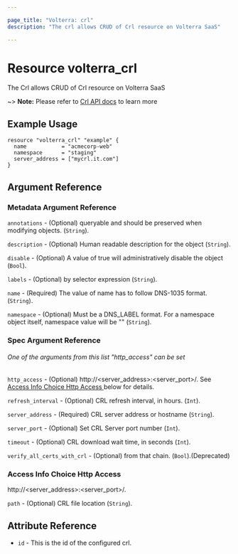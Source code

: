 ```yaml
---

page_title: "Volterra: crl"
description: "The crl allows CRUD of Crl resource on Volterra SaaS"

---
```


Resource volterra_crl
=====================

The Crl allows CRUD of Crl resource on Volterra SaaS

~> **Note:** Please refer to [Crl API docs](https://docs.cloud.f5.com/docs-v2/api/crl) to learn more

Example Usage
-------------

```hcl
resource "volterra_crl" "example" {
  name           = "acmecorp-web"
  namespace      = "staging"
  server_address = ["mycrl.it.com"]
}

```

Argument Reference
------------------

### Metadata Argument Reference

`annotations` - (Optional) queryable and should be preserved when modifying objects. (`String`).

`description` - (Optional) Human readable description for the object (`String`).

`disable` - (Optional) A value of true will administratively disable the object (`Bool`).

`labels` - (Optional) by selector expression (`String`).

`name` - (Required) The value of name has to follow DNS-1035 format. (`String`).

`namespace` - (Optional) Must be a DNS_LABEL format. For a namespace object itself, namespace value will be "" (`String`).

### Spec Argument Reference

###### One of the arguments from this list "http_access" can be set

`http_access` - (Optional) http://<server_address>:<server_port>/<path>. See [Access Info Choice Http Access ](#access-info-choice-http-access) below for details.

`refresh_interval` - (Optional) CRL refresh interval, in hours. (`Int`).

`server_address` - (Required) CRL server address or hostname (`String`).

`server_port` - (Optional) Set CRL Server port number (`Int`).

`timeout` - (Optional) CRL download wait time, in seconds (`Int`).

`verify_all_certs_with_crl` - (Optional) from that chain. (`Bool`).(Deprecated)

### Access Info Choice Http Access

http://<server_address>:<server_port>/<path>.

`path` - (Optional) CRL file location (`String`).

Attribute Reference
-------------------

-	`id` - This is the id of the configured crl.
